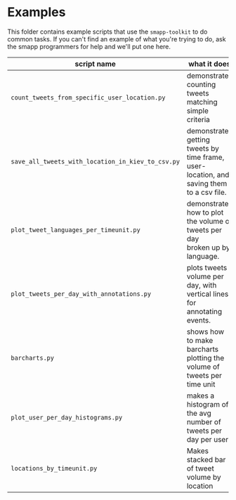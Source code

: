 # Examples
This folder contains example scripts that use the `smapp-toolkit` to do common tasks. If you can't find an example of what you're trying to do, ask the smapp programmers for help and we'll put one here.

| script name | what it does |
|-------------|--------------|
| `count_tweets_from_specific_user_location.py` | demonstrates counting tweets matching simple criteria |
| `save_all_tweets_with_location_in_kiev_to_csv.py` | demonstrates getting tweets by time frame, user-location, and saving them to a csv file. |
| `plot_tweet_languages_per_timeunit.py` | demonstrates how to plot the volume of tweets per day<br/> broken up by language. |
| `plot_tweets_per_day_with_annotations.py` | plots tweets volume per day, with vertical lines<br> for annotating events. |
| `barcharts.py` | shows how to make barcharts plotting the volume of tweets per time unit |
| `plot_user_per_day_histograms.py` | makes a histogram of the avg number of tweets per day per user |
| `locations_by_timeunit.py` | Makes stacked bar of tweet volume by location |